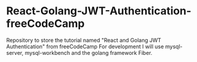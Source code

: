 # React-Golang-JWT-Authentication-freeCodeCamp
Repository to store the tutorial named "React and Golang JWT Authentication" from freeCodeCamp
For development I will use mysql-server, mysql-workbench and the golang framework Fiber.
